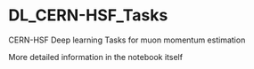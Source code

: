 # DL_CERN-HSF_Tasks
CERN-HSF Deep learning Tasks for muon momentum estimation

More detailed information in the notebook itself
